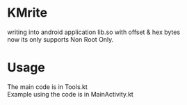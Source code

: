 # KMrite
writing into android application lib.so with offset &amp; hex bytes <br />
now its only supports Non Root Only.

# Usage
The main code is in Tools.kt <br />
Example using the code is in MainActivity.kt
